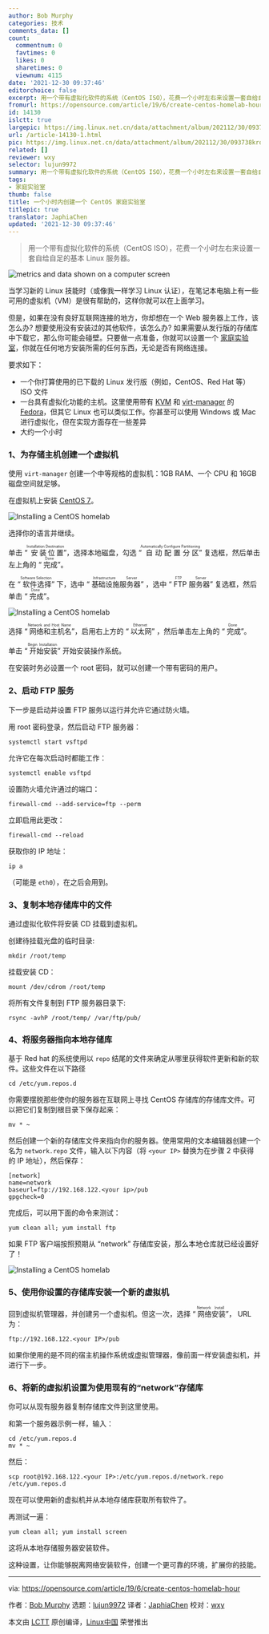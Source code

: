 ```yaml
---
author: Bob Murphy
categories: 技术
comments_data: []
count:
  commentnum: 0
  favtimes: 0
  likes: 0
  sharetimes: 0
  viewnum: 4115
date: '2021-12-30 09:37:46'
editorchoice: false
excerpt: 用一个带有虚拟化软件的系统（CentOS ISO），花费一个小时左右来设置一套自给自足的基本 Linux 服务器。
fromurl: https://opensource.com/article/19/6/create-centos-homelab-hour
id: 14130
islctt: true
largepic: https://img.linux.net.cn/data/attachment/album/202112/30/093738krqqc3c5mc35lu36.jpg
url: /article-14130-1.html
pic: https://img.linux.net.cn/data/attachment/album/202112/30/093738krqqc3c5mc35lu36.jpg.thumb.jpg
related: []
reviewer: wxy
selector: lujun9972
summary: 用一个带有虚拟化软件的系统（CentOS ISO），花费一个小时左右来设置一套自给自足的基本 Linux 服务器。
tags:
- 家庭实验室
thumb: false
title: 一个小时内创建一个 CentOS 家庭实验室
titlepic: true
translator: JaphiaChen
updated: '2021-12-30 09:37:46'
---
```



> 
> 用一个带有虚拟化软件的系统（CentOS ISO），花费一个小时左右来设置一套自给自足的基本 Linux 服务器。
> 
> 
> 


![](https://img.linux.net.cn/data/attachment/album/202112/30/093738krqqc3c5mc35lu36.jpg "metrics and data shown on a computer screen")


当学习新的 Linux 技能时（或像我一样学习 Linux 认证），在笔记本电脑上有一些可用的虚拟机（VM）是很有帮助的，这样你就可以在上面学习。


但是，如果在没有良好互联网连接的地方，你却想在一个 Web 服务器上工作，该怎么办? 想要使用没有安装过的其他软件，该怎么办? 如果需要从发行版的存储库中下载它，那么你可能会碰壁。只要做一点准备，你就可以设置一个 [家庭实验室](https://opensource.com/article/19/3/home-lab)，你就在任何地方安装所需的任何东西，无论是否有网络连接。


要求如下：


* 一个你打算使用的已下载的 Linux 发行版（例如，CentOS、Red Hat 等）ISO 文件
* 一台具有虚拟化功能的主机。这里使用带有 [KVM](https://en.wikipedia.org/wiki/Kernel-based_Virtual_Machine) 和 [virt-manager](https://virt-manager.org/) 的 [Fedora](https://getfedora.org/)，但其它 Linux 也可以类似工作。你甚至可以使用 Windows 或 Mac 进行虚拟化，但在实现方面存在一些差异
* 大约一个小时


### 1、为存储主机创建一个虚拟机


使用 `virt-manager` 创建一个中等规格的虚拟机：1GB RAM、一个 CPU 和 16GB 磁盘空间就足够。


在虚拟机上安装 [CentOS 7](https://www.centos.org/download/)。


![Installing a CentOS homelab](https://img.linux.net.cn/data/attachment/album/202112/30/093749xz3sahijwwgxojw4.png "Installing a CentOS homelab")


选择你的语言并继续。


单击 “<ruby> 安装位置 <rt>  Installation Destination </rt></ruby>”，选择本地磁盘，勾选 “<ruby> 自动配置分区 <rt>  Automatically Configure Partitioning </rt></ruby>” 复选框，然后单击左上角的 “<ruby> 完成 <rt>  Done </rt></ruby>”。


在 “<ruby> 软件选择 <rt>  Software Selection </rt></ruby>” 下，选中 “<ruby> 基础设施服务器 <rt>  Infrastructure Server </rt></ruby>” ，选中 “<ruby> FTP 服务器 <rt>  FTP Server </rt></ruby>” 复选框，然后单击 “<ruby> 完成 <rt>  Done </rt></ruby>”。


![Installing a CentOS homelab](https://img.linux.net.cn/data/attachment/album/202112/30/093749f6r777pgrekz9yy1.png "Installing a CentOS homelab")


选择 “<ruby> 网络和主机名 <rt>  Network and Host Name </rt></ruby>”，启用右上方的 “<ruby> 以太网 <rt>  Ethernet </rt></ruby>” ，然后单击左上角的 “<ruby> 完成 <rt>  Done </rt></ruby>”。


单击 “<ruby> 开始安装 <rt>  Begin Installation </rt></ruby>” 开始安装操作系统。


在安装时务必设置一个 root 密码，就可以创建一个带有密码的用户。


### 2、启动 FTP 服务


下一步是启动并设置 FTP 服务以运行并允许它通过防火墙。


用 root 密码登录，然后启动 FTP 服务器：



```
systemctl start vsftpd

```

允许它在每次启动时都能工作：



```
systemctl enable vsftpd

```

设置防火墙允许通过的端口：



```
firewall-cmd --add-service=ftp --perm

```

立即启用此更改：



```
firewall-cmd --reload

```

获取你的 IP 地址：



```
ip a

```

（可能是 `eth0`），在之后会用到。


### 3、复制本地存储库中的文件


通过虚拟化软件将安装 CD 挂载到虚拟机。


创建待挂载光盘的临时目录:



```
mkdir /root/temp

```

挂载安装 CD：



```
mount /dev/cdrom /root/temp

```

将所有文件复制到 FTP 服务器目录下:



```
rsync -avhP /root/temp/ /var/ftp/pub/

```

### 4、将服务器指向本地存储库


基于 Red hat 的系统使用以 `repo` 结尾的文件来确定从哪里获得软件更新和新的软件。这些文件在以下路径



```
cd /etc/yum.repos.d

```

你需要摆脱那些使你的服务器在互联网上寻找 CentOS 存储库的存储库文件。可以把它们复制到根目录下保存起来：



```
mv * ~

```

然后创建一个新的存储库文件来指向你的服务器。使用常用的文本编辑器创建一个名为 `network.repo` 文件，输入以下内容（将 `<your IP>` 替换为在步骤 2 中获得的 IP 地址），然后保存：



```
[network]
name=network
baseurl=ftp://192.168.122.<your ip>/pub
gpgcheck=0

```

完成后，可以用下面的命令来测试：



```
yum clean all; yum install ftp

```

如果 FTP 客户端按照预期从 “network” 存储库安装，那么本地仓库就已经设置好了！


![Installing a CentOS homelab](https://img.linux.net.cn/data/attachment/album/202112/30/093749oin3xj5nkjtq5qrk.png "Installing a CentOS homelab")


### 5、使用你设置的存储库安装一个新的虚拟机


回到虚拟机管理器，并创建另一个虚拟机。但这一次，选择 “<ruby> 网络安装 <rt>  Network Install </rt></ruby>”， URL 为：



```
ftp://192.168.122.<your IP>/pub

```

如果你使用的是不同的宿主机操作系统或虚拟管理器，像前面一样安装虚拟机，并进行下一步。


### 6、将新的虚拟机设置为使用现有的“network”存储库


你可以从现有服务器复制存储库文件到这里使用。


和第一个服务器示例一样，输入：



```
cd /etc/yum.repos.d
mv * ~

```

然后：



```
scp root@192.168.122.<your IP>:/etc/yum.repos.d/network.repo /etc/yum.repos.d

```

现在可以使用新的虚拟机并从本地存储库获取所有软件了。


再测试一遍：



```
yum clean all; yum install screen

```

这将从本地存储服务器安装软件。


这种设置，让你能够脱离网络安装软件，创建一个更可靠的环境，扩展你的技能。




---


via: <https://opensource.com/article/19/6/create-centos-homelab-hour>


作者：[Bob Murphy](https://opensource.com/users/murph) 选题：[lujun9972](https://github.com/lujun9972) 译者：[JaphiaChen](https://github.com/JaphiaChen) 校对：[wxy](https://github.com/wxy)


本文由 [LCTT](https://github.com/LCTT/TranslateProject) 原创编译，[Linux中国](https://linux.cn/) 荣誉推出